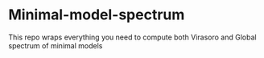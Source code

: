 # Minimal-model-spectrum
This repo wraps everything you need to compute both Virasoro and Global spectrum of minimal models
